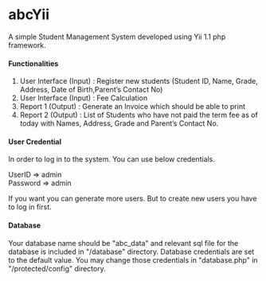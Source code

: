 # abcYii
A simple Student Management System developed using Yii 1.1 php framework.

<h4>Functionalities</h4>
<ol>
<li>User Interface (Input) : Register new students (Student ID, Name, Grade, Address, Date of Birth,Parent’s Contact No)</li>
<li>User Interface (Input) : Fee Calculation</li>
<li>Report 1 (Output) : Generate an Invoice which should be able to print</li>
<li>Report 2 (Output) : List of Students who have not paid the term fee as of today with Names, Address, Grade and Parent’s Contact      No.</li>
</ol>

<h4>User Credential</h4>
In order to log in to the system. You can use below credentials.

UserID => admin <br>
Password => admin

If you want you can generate more users. But to create new users you have to log in first.

<h4>Database</h4>
Your database name should be "abc_data" and relevant sql file for the database is included in "/database" directory. Database credentials are set to the default value. You may change those credentials in "database.php" in "/protected/config" directory.

